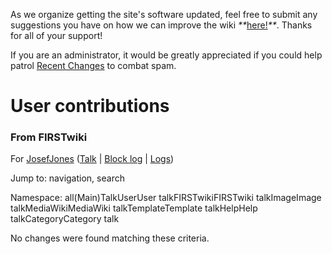 As we organize getting the site's software updated, feel free to submit any
suggestions you have on how we can improve the wiki
_**_[here!](/index.php/User:Hallry/Suggestions "User:Hallry/Suggestions"
)_**_. Thanks for all of your support!

If you are an administrator, it would be greatly appreciated if you could help
patrol [Recent Changes](/index.php/Special:Recentchanges
"Special:Recentchanges" ) to combat spam.

# User contributions

### From FIRSTwiki

For [JosefJones](/index.php?title=User:JosefJones&action=edit
"User:JosefJones" ) ([Talk](/index.php?title=User_talk:JosefJones&action=edit
"User talk:JosefJones" ) | [Block
log](/index.php?title=Special:Log&type=block&page=User:JosefJones
"Special:Log" ) | [Logs](/index.php?title=Special:Log&user=JosefJones
"Special:Log" ))

Jump to: navigation, search

Namespace:  all(Main)TalkUserUser talkFIRSTwikiFIRSTwiki talkImageImage
talkMediaWikiMediaWiki talkTemplateTemplate talkHelpHelp talkCategoryCategory
talk

No changes were found matching these criteria.

